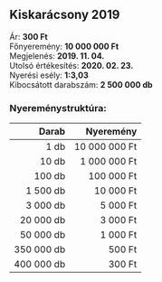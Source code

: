 ## Kiskarácsony 2019

Ár: **300 Ft**<br/>
Főnyeremény: **10 000 000 Ft**<br/>
Megjelenés: **2019. 11. 04.**<br/>
Utolsó értékesítés: **2020. 02. 23.**<br/>
Nyerési esély: **1:3,03**<br/>
Kibocsátott darabszám: **2 500 000 db**<br/>

### Nyereménystruktúra:
Darab|Nyeremény
---:|---:
1 db|10 000 000 Ft
10 db|1 000 000 Ft
100 db|100 000 Ft
1 500 db|10 000 Ft
3 000 db|5 000 Ft
20 000 db|3 000 Ft
50 000 db|1 000 Ft
350 000 db|500 Ft
400 000 db|300 Ft
